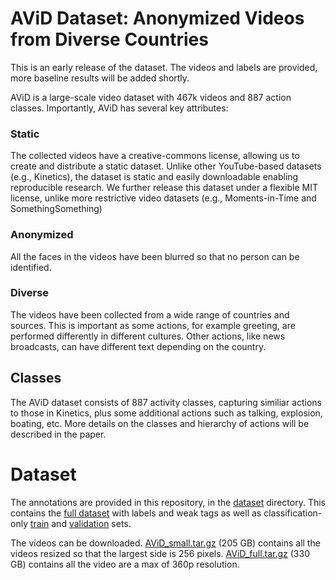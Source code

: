 # AViD Dataset: Anonymized Videos from Diverse Countries

This is an early release of the dataset. The videos and labels are provided, more baseline results will be added shortly.

AViD is a large-scale video dataset with 467k videos and 887 action classes. Importantly, AViD has several key attributes:

### Static
The collected videos have a creative-commons license, allowing us to create and distribute a static dataset. Unlike other YouTube-based datasets (e.g., Kinetics), the dataset is static and easily downloadable enabling reproducible research. We further release this dataset under a flexible MIT license, unlike more restrictive video datasets (e.g., Moments-in-Time and SomethingSomething)

### Anonymized 
All the faces in the videos have been blurred so that no person can be identified.

### Diverse
The videos have been collected from a wide range of countries and sources. This is important as some actions, for example greeting, are performed differently in different cultures. Other actions, like news broadcasts, can have different text depending on the country. 

## Classes
The AViD dataset consists of 887 activity classes, capturing similiar actions to those in Kinetics, plus some additional actions such as talking, explosion, boating, etc. More details on the classes and hierarchy of actions will be described in the paper.


# Dataset
The annotations are provided in this repository, in the [dataset](https://github.com/piergiaj/AViD/tree/master/dataset) directory. This contains the [full dataset](https://github.com/piergiaj/AViD/blob/master/dataset/avid_full.json) with labels and weak tags as well as classification-only [train](https://github.com/piergiaj/AViD/blob/master/dataset/avid_train.json) and [validation](https://github.com/piergiaj/AViD/blob/master/dataset/avid_val.json) sets.

The videos can be downloaded. [AViD_small.tar.gz](https://drive.google.com/file/d/1lPfYCgm9t9YRBjllY_I02YLdFK7OEEGL/view?usp=sharing) (205 GB) contains all the videos resized so that the largest side is 256 pixels. [AViD_full.tar.gz](https://drive.google.com/file/d/1jsn0J6yRakfmvYcT1mZrFPdrp_nJI7wH/view?usp=sharing) (330 GB) contains all the video are a max of 360p resolution.
